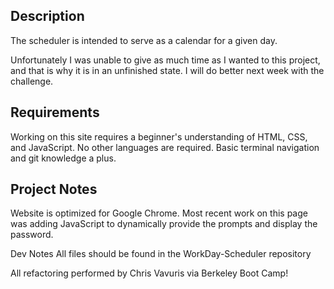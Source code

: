 ## Description
The scheduler is intended to serve as a calendar for a given day. 

Unfortunately I was unable to give as much time as I wanted to this project, and that is why it is in an unfinished state.  I will do better next week with the challenge. 

## Requirements
Working on this site requires a beginner's understanding of HTML, CSS, and JavaScript. No other languages are required. Basic terminal navigation and git knowledge a plus.

## Project Notes
Website is optimized for Google Chrome. Most recent work on this page was adding JavaScript to dynamically provide the prompts and display the password.

Dev Notes
All files should be found in the WorkDay-Scheduler repository

All refactoring performed by Chris Vavuris via Berkeley Boot Camp!